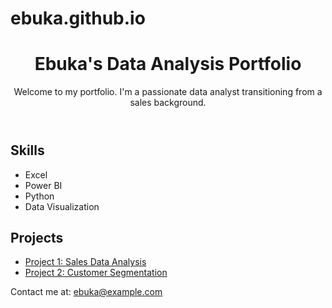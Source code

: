 # ebuka.github.io
<!DOCTYPE html>
<html lang="en">
<head>
    <meta charset="UTF-8">
    <meta name="viewport" content="width=device-width, initial-scale=1.0">
    <title>Ebuka's Portfolio</title>
    <link rel="stylesheet" href="styles.css">
</head>
<body>
    <header>
        <h1>Ebuka's Data Analysis Portfolio</h1>
        <p>Welcome to my portfolio. I'm a passionate data analyst transitioning from a sales background.</p>
    </header>
    <section id="skills">
        <h2>Skills</h2>
        <ul>
            <li>Excel</li>
            <li>Power BI</li>
            <li>Python</li>
            <li>Data Visualization</li>
        </ul>
    </section>
    <section id="projects">
        <h2>Projects</h2>
        <ul>
            <li><a href="https://github.com/ebuka/project1">Project 1: Sales Data Analysis</a></li>
            <li><a href="https://github.com/ebuka/project2">Project 2: Customer Segmentation</a></li>
        </ul>
    </section>
    <footer>
        <p>Contact me at: <a href="mailto:ebuka@example.com">ebuka@example.com</a></p>
    </footer>
</body>
</html>
